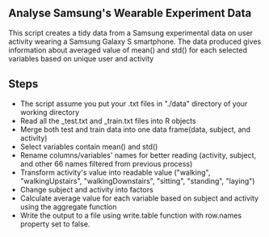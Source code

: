 ## Analyse Samsung's Wearable Experiment Data
This script creates a tidy data from a Samsung experimental data on user activity wearing a Samsung Galaxy S smartphone.
The data produced gives information about averaged value of mean() and std() for each selected variables based on unique user and activity

## Steps 
- The script assume you put your .txt files in "./data" directory of your working directory
- Read all the _test.txt and _train.txt files into R objects
- Merge both test and train data into one data frame(data, subject, and activity)
- Select variables contain mean() and std()
- Rename columns/variables' names for better reading (activity, subject, and other 66 names filtered from previous process)
- Transform activity's value into readable value ("walking", "walkingUpstairs", "walkingDownstairs", "sitting", "standing", "laying")
- Change subject and activity into factors
- Calculate average value for each variable based on subject and activity using the aggregate function
- Write the output to a file using write.table function with row.names property set to false.